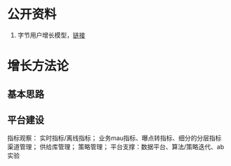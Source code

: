 # 公开资料
  1. 字节用户增长模型，[链接](https://mp.weixin.qq.com/s?__biz=MzkwMzMwOTQwMg==&mid=2247497502&idx=1&sn=da50ae5ef7acd570efdde39a70409138&chksm=c09a862bf7ed0f3df888b66c53f2f4db25e12ff200319dea4a52086fe97475f704527ae2d1c6&scene=21#wechat_redirect)


# 增长方法论
## 基本思路

## 平台建设
  指标观察：
    实时指标/离线指标；
    业务mau指标、曝点转指标、细分的分层指标
  渠道管理；
  供给库管理；
  策略管理；
  平台支撑：数据平台、算法/策略迭代、ab实验
    
  
